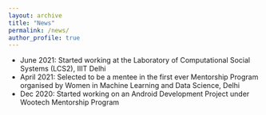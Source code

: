 ```yaml
---
layout: archive
title: "News"
permalink: /news/
author_profile: true
---
```


* June 2021: Started working at the Laboratory of Computational Social Systems (LCS2), IIIT Delhi
* April 2021: Selected to be a mentee in the first ever Mentorship Program organised by Women in Machine Learning and Data Science, Delhi
* Dec 2020: Started working on an Android Development Project under Wootech Mentorship Program



